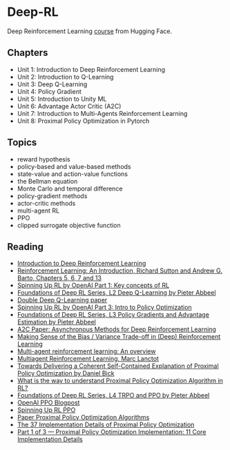 # Deep-RL

Deep Reinforcement Learning [course](https://huggingface.co/learn/deep-rl-course/en/unit0/introduction) from Hugging Face.

## Chapters

- Unit 1: Introduction to Deep Reinforcement Learning
- Unit 2: Introduction to Q-Learning
- Unit 3: Deep Q-Learning
- Unit 4: Policy Gradient
- Unit 5: Introduction to Unity ML
- Unit 6: Advantage Actor Critic (A2C)
- Unit 7: Introduction to Multi-Agents Reinforcement Learning
- Unit 8: Proximal Policy Optimization in Pytorch

## Topics

- reward hypothesis
- policy-based and value-based methods
- state-value and action-value functions
- the Bellman equation
- Monte Carlo and temporal difference
- policy-gradient methods
- actor-critic methods
- multi-agent RL
- PPO
- clipped surrogate objective function

## Reading
- [Introduction to Deep Reinforcement Learning](https://huggingface.co/learn/deep-rl-course/en/unit0/introduction)
- [Reinforcement Learning: An Introduction, Richard Sutton and Andrew G. Barto, Chapters 5, 6, 7 and 13](http://incompleteideas.net/book/RLbook2020.pdf)
- [Spinning Up RL by OpenAI Part 1: Key concepts of RL](https://spinningup.openai.com/en/latest/spinningup/rl_intro.html)
- [Foundations of Deep RL Series, L2 Deep Q-Learning by Pieter Abbeel](https://youtu.be/Psrhxy88zww)
- [Double Deep Q-Learning paper](https://papers.nips.cc/paper/2010/hash/091d584fced301b442654dd8c23b3fc9-Abstract.html)
- [Spinning Up RL by OpenAI Part 3: Intro to Policy Optimization](https://spinningup.openai.com/en/latest/spinningup/rl_intro3.html)
- [Foundations of Deep RL Series, L3 Policy Gradients and Advantage Estimation by Pieter Abbeel](https://www.youtube.com/watch?v=AKbX1Zvo7r8)
- [A2C Paper: Asynchronous Methods for Deep Reinforcement Learning](https://arxiv.org/abs/1602.01783v2)
- [Making Sense of the Bias / Variance Trade-off in (Deep) Reinforcement Learning](https://blog.mlreview.com/making-sense-of-the-bias-variance-trade-off-in-deep-reinforcement-learning-79cf1e83d565)
- [Multi-agent reinforcement learning: An overview](https://www.dcsc.tudelft.nl/~bdeschutter/pub/rep/10_003.pdf)
- [Multiagent Reinforcement Learning, Marc Lanctot](https://rlss.inria.fr/files/2019/07/RLSS_Multiagent.pdf)
- [Towards Delivering a Coherent Self-Contained Explanation of Proximal Policy Optimization by Daniel Bick](https://fse.studenttheses.ub.rug.nl/25709/1/mAI_2021_BickD.pdf)
- [What is the way to understand Proximal Policy Optimization Algorithm in RL?](https://stackoverflow.com/questions/46422845/what-is-the-way-to-understand-proximal-policy-optimization-algorithm-in-rl)
- [Foundations of Deep RL Series, L4 TRPO and PPO by Pieter Abbeel](https://youtu.be/KjWF8VIMGiY)
- [OpenAI PPO Blogpost](https://openai.com/blog/openai-baselines-ppo/)
- [Spinning Up RL PPO](https://spinningup.openai.com/en/latest/algorithms/ppo.html)
- [Paper Proximal Policy Optimization Algorithms](https://arxiv.org/abs/1707.06347)
- [The 37 Implementation Details of Proximal Policy Optimization](https://iclr-blog-track.github.io/2022/03/25/ppo-implementation-details/)
- [Part 1 of 3 — Proximal Policy Optimization Implementation: 11 Core Implementation Details](https://www.youtube.com/watch?v=MEt6rrxH8W4)


